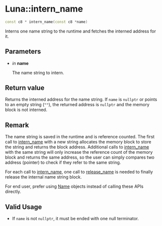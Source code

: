 # Luna::intern_name

```c++
const c8 * intern_name(const c8 *name)
```

Interns one name string to the runtime and fetches the interned address for it. 



## Parameters
* *in* **name**

    The name string to intern. 

## Return value
Returns the interned address for the name string. If `name` is `nullptr` or points to an empty string (`""`), the returned address is `nullptr` and the memory block is not interned. 

## Remark
The name string is saved in the runtime and is reference counted. The first call to [intern_name](group___runtime_name_1gaf329effc2cb74e7437566596886907f1.md) with a new string allocates the memory block to store the string and returns the block address. Additional calls to [intern_name](group___runtime_name_1gaf329effc2cb74e7437566596886907f1.md) with the same string will only increase the reference count of the memory block and returns the same address, so the user can simply compares two address (pointer) to check if they refer to the same string.


For each call to [intern_name](group___runtime_name_1gaf329effc2cb74e7437566596886907f1.md), one call to [release_name](group___runtime_name_1ga752306e6c9de3a73e7eac1d2945880a0.md) is needed to finally release the internal name string block.

For end user, prefer using [Name](class_luna_1_1_name.md) objects instead of calling these APIs directly. 

## Valid Usage
* If `name` is not `nullptr`, it must be ended with one null terminator. 

